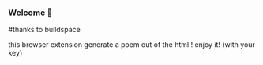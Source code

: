 ### Welcome 👋

#thanks to buildspace


this browser extension generate a poem out of the html !
enjoy it!
(with your key)
